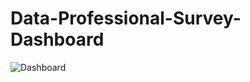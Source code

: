 # Data-Professional-Survey-Dashboard

![Dashboard](https://github.com/ABHIJIT1904/Data-Professional-Survey-Dashboard/assets/124879809/a8265527-5c1c-4abb-b2c3-6a2ac5ba97a3)
